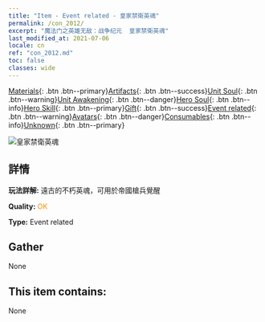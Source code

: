 ```yaml
---
title: "Item - Event related - 皇家禁衛英魂"
permalink: /con_2012/
excerpt: "魔法门之英雄无敌：战争纪元  皇家禁衛英魂"
last_modified_at: 2021-07-06
locale: cn
ref: "con_2012.md"
toc: false
classes: wide
---
```

 [Materials](/ItemsCN/){: .btn .btn--primary}[Artifacts](/ItemsCN/Artifacts/){: .btn .btn--success}[Unit Soul](/ItemsCN/UnitSoul/){: .btn .btn--warning}[Unit Awakening](/ItemsCN/UnitAwakening/){: .btn .btn--danger}[Hero Soul](/ItemsCN/HeroSoul/){: .btn .btn--info}[Hero Skill](/ItemsCN/HeroSkill/){: .btn .btn--primary}[Gift](/ItemsCN/Gift/){: .btn .btn--success}[Event related](/ItemsCN/Events/){: .btn .btn--warning}[Avatars](/ItemsCN/Avatars/){: .btn .btn--danger}[Consumables](/ItemsCN/Consumables/){: .btn .btn--info}[Unknown](/ItemsCN/Unknown/){: .btn .btn--primary}

 ![皇家禁衛英魂](/images/t/juexing_101.jpg)

## 詳情
 **玩法詳解:** 遠古的不朽英魂，可用於帝國槍兵覺醒

 **Quality:** <span style="color: #FF8C00">OK</span>

 **Type:** Event related

## Gather

  None

## This item contains:

  None

